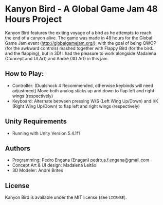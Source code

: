 # Kanyon Bird - A Global Game Jam 48 Hours Project

Kanyon Bird features the exiting voyage of a bird as he attempts to reach the end of a canyon alive.
The game was made in 48 hours for the Global Game Jam event (http://globalgamejam.org/), with the goal of being QWOP (for the awkward controls) mashed together with Flappy Bird (for the bird.. and the flapping), but in 3D!
I had the pleasure to work alongside Madalena (Concept and UI Art) and André (3D Art) in this jam.

## How to Play:

- Controller: (Dualshock 4 Recommended, otherwise keybinds will need adjustment)
Move both analog sticks up and down to flap left and right wings (respectively)
- Keyboard:
Alternate between pressing W/S (Left Wing Up/Down) and I/K (Right Wing Up/Down) to flap left and right wings (respectively)

## Unity Requirements

- Running with Unity Version 5.4.1f1

## Authors

- Programming: Pedro Engana (Enagan) <pedro.a.f.engana@gmail.com>
- Concept Art & UI design: Madalena Leitão
- 3D Modeler: André Brites

## License

Kanyon Bird is available under the MIT license (see `LICENSE`).
